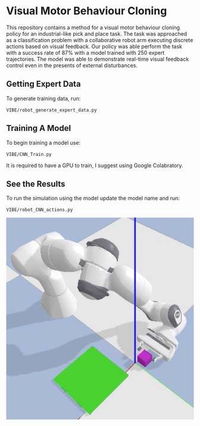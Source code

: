 # Visual Motor Behaviour Cloning

This repository contains a method for a visual motor behaviour cloning policy for an industrial-like pick and place task. The task was approached as a classification problem with a collaborative robot arm executing discrete actions based on visual feedback. Our policy was able perform the task with a success rate of 87% with a model trained with 250 expert trajectories. The model was able to demonstrate real-time visual feedback control even in the presents of external disturbances.

## Getting Expert Data
To generate training data, run:
```
VIBE/robot_generate_expert_data.py
```

## Training A Model
To begin training a model use:
```
VIBE/CNN_Train.py 
```
It is required to have a GPU to train, I suggest using Google Colabratory.

## See the Results
To run the simulation using the model update the model name and run:
```
VIBE/robot_CNN_actions.py 
```

![example_image](./Images/Reporting_Images/Successful_grasp_magenta.png)
